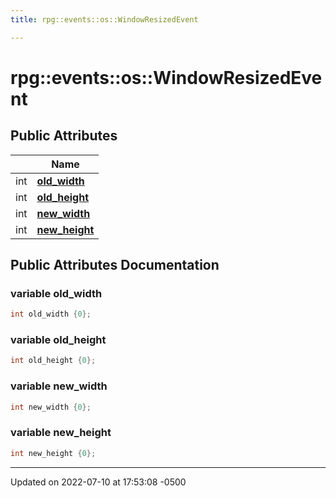 ```yaml
---
title: rpg::events::os::WindowResizedEvent

---
```


# rpg::events::os::WindowResizedEvent





## Public Attributes

|                | Name           |
| -------------- | -------------- |
| int | **[old_width](/engine/Classes/structrpg_1_1events_1_1os_1_1_window_resized_event/#variable-old-width)**  |
| int | **[old_height](/engine/Classes/structrpg_1_1events_1_1os_1_1_window_resized_event/#variable-old-height)**  |
| int | **[new_width](/engine/Classes/structrpg_1_1events_1_1os_1_1_window_resized_event/#variable-new-width)**  |
| int | **[new_height](/engine/Classes/structrpg_1_1events_1_1os_1_1_window_resized_event/#variable-new-height)**  |

## Public Attributes Documentation

### variable old_width

```cpp
int old_width {0};
```


### variable old_height

```cpp
int old_height {0};
```


### variable new_width

```cpp
int new_width {0};
```


### variable new_height

```cpp
int new_height {0};
```


-------------------------------

Updated on 2022-07-10 at 17:53:08 -0500